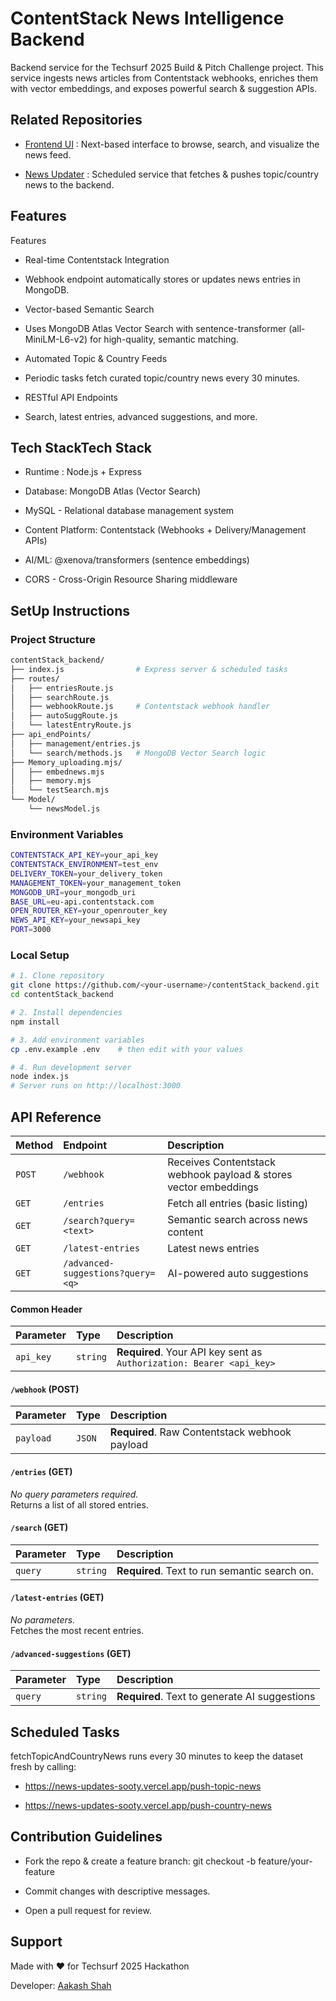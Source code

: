 # ContentStack News Intelligence Backend


Backend service for the Techsurf 2025 Build & Pitch Challenge project.
This service ingests news articles from Contentstack webhooks, enriches them with vector embeddings, and exposes powerful search & suggestion APIs.
## Related Repositories

- [Frontend UI](https://github.com/AakashShah07/Content_stack_UI)
    :  Next-based interface to browse, search, and visualize the news feed.

- [News Updater](https://github.com/AakashShah07/News-Updates) : Scheduled service that fetches & pushes topic/country news to the backend.

## Features
Features
* Real-time Contentstack Integration

* Webhook endpoint automatically stores or updates news entries in MongoDB.

* Vector-based Semantic Search

* Uses MongoDB Atlas Vector Search with sentence-transformer (all-MiniLM-L6-v2) for high-quality, semantic matching.

* Automated Topic & Country Feeds

* Periodic tasks fetch curated topic/country news every 30 minutes.

* RESTful API Endpoints

* Search, latest entries, advanced suggestions, and more.


## Tech StackTech Stack
* Runtime : Node.js + Express

* Database: MongoDB Atlas (Vector Search)

* MySQL - Relational database management system

* Content Platform: Contentstack (Webhooks + Delivery/Management APIs)

* AI/ML: @xenova/transformers (sentence embeddings)

* CORS - Cross-Origin Resource Sharing middleware


## SetUp Instructions

### Project Structure

```bash
contentStack_backend/
├── index.js                # Express server & scheduled tasks
├── routes/
│   ├── entriesRoute.js
│   ├── searchRoute.js
│   ├── webhookRoute.js     # Contentstack webhook handler
│   ├── autoSuggRoute.js
│   └── latestEntryRoute.js
├── api_endPoints/
│   ├── management/entries.js
│   └── search/methods.js   # MongoDB Vector Search logic
├── Memory_uploading.mjs/
│   ├── embednews.mjs
│   ├── memory.mjs
│   └── testSearch.mjs
└── Model/
    └── newsModel.js

```

### Environment Variables

```bash
CONTENTSTACK_API_KEY=your_api_key
CONTENTSTACK_ENVIRONMENT=test_env
DELIVERY_TOKEN=your_delivery_token
MANAGEMENT_TOKEN=your_management_token
MONGODB_URI=your_mongodb_uri
BASE_URL=eu-api.contentstack.com
OPEN_ROUTER_KEY=your_openrouter_key
NEWS_API_KEY=your_newsapi_key
PORT=3000

```

### Local Setup

```bash
# 1. Clone repository
git clone https://github.com/<your-username>/contentStack_backend.git
cd contentStack_backend

# 2. Install dependencies
npm install

# 3. Add environment variables
cp .env.example .env    # then edit with your values

# 4. Run development server
node index.js
# Server runs on http://localhost:3000

```


## API Reference




| Method | Endpoint | Description |
| :----- | :------- | :---------- |
| `POST` | `/webhook` | Receives Contentstack webhook payload & stores vector embeddings |
| `GET`  | `/entries` | Fetch all entries (basic listing) |
| `GET`  | `/search?query=<text>` | Semantic search across news content |
| `GET`  | `/latest-entries` | Latest news entries |
| `GET`  | `/advanced-suggestions?query=<q>` | AI-powered auto suggestions |

#### Common Header

| Parameter  | Type     | Description                    |
| :--------- | :------- | :----------------------------- |
| `api_key`  | `string` | **Required**. Your API key sent as `Authorization: Bearer <api_key>` |

#### `/webhook` (POST)

| Parameter | Type   | Description |
| :-------- | :----- | :---------- |
| `payload` | `JSON` | **Required**. Raw Contentstack webhook payload |

#### `/entries` (GET)

_No query parameters required._  
Returns a list of all stored entries.

#### `/search` (GET)

| Parameter | Type     | Description                                  |
| :-------- | :------- | :------------------------------------------- |
| `query`   | `string` | **Required**. Text to run semantic search on. |

#### `/latest-entries` (GET)

_No parameters._  
Fetches the most recent entries.

#### `/advanced-suggestions` (GET)

| Parameter | Type     | Description                                  |
| :-------- | :------- | :------------------------------------------- |
| `query`   | `string` | **Required**. Text to generate AI suggestions |





## Scheduled Tasks

fetchTopicAndCountryNews runs every 30 minutes to keep the dataset fresh by calling:

 * https://news-updates-sooty.vercel.app/push-topic-news

*  https://news-updates-sooty.vercel.app/push-country-news


## Contribution Guidelines

* Fork the repo & create a feature branch: git checkout -b feature/your-feature

* Commit changes with descriptive messages.

* Open a pull request for review.
## Support

Made with ❤️ for Techsurf 2025 Hackathon

Developer: [Aakash Shah](https://github.com/AakashShah07)

